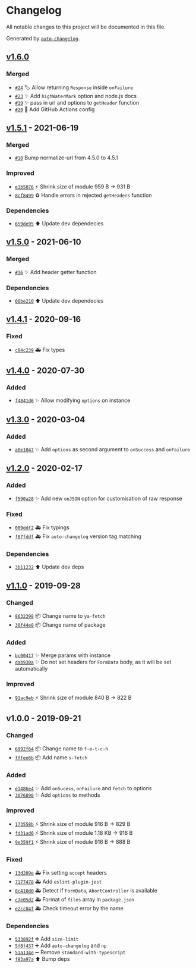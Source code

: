 # Changelog
All notable changes to this project will be documented in this file.

Generated by [`auto-changelog`](https://github.com/CookPete/auto-changelog).

## [v1.6.0](https://github.com/exah/ya-fetch/compare/v1.5.1...v1.6.0)

### Merged

- [`#24`](https://github.com/exah/ya-fetch/pull/24) 🏷 Allow returning `Response` inside `onFailure` 
- [`#23`](https://github.com/exah/ya-fetch/pull/23) ✨ Add `highWaterMark` option and node.js docs
- [`#19`](https://github.com/exah/ya-fetch/pull/19) :sparkles: pass in url and options to `getHeader` function
- [`#20`](https://github.com/exah/ya-fetch/pull/20) :construction_worker: Add GitHub Actions config

## [v1.5.1](https://github.com/exah/ya-fetch/compare/v1.5.0...v1.5.1) - 2021-06-19

### Merged

- [`#18`](https://github.com/exah/ya-fetch/pull/18) Bump normalize-url from 4.5.0 to 4.5.1

### Improved

- [`e1b5076`](https://github.com/exah/ya-fetch/commit/e1b50767b8efac5c72803707c83d4d6b473d1ac9) ⚡ Shrink size of module 959 B → 931 B
- [`8cf8499`](https://github.com/exah/ya-fetch/commit/8cf8499c6394ca22ec4b65cd10cb15b77d52363b) ♻️ Handle errors in rejected `getHeaders` function

### Dependencies

- [`659de95`](https://github.com/exah/ya-fetch/commit/659de95e4c044b7f8d45bc4dc0e3985bb09c6fca) ⬆️ Update dev dependecies

## [v1.5.0](https://github.com/exah/ya-fetch/compare/v1.4.1...v1.5.0) - 2021-06-10

### Merged

- [`#16`](https://github.com/exah/ya-fetch/pull/16) ✨ Add header getter function

### Dependencies

- [`08be210`](https://github.com/exah/ya-fetch/commit/08be21061e81c4ec5baf943c7b68038928b06243) ⬆️ Update dev dependecies

## [v1.4.1](https://github.com/exah/ya-fetch/compare/v1.4.0...v1.4.1) - 2020-09-16

### Fixed

- [`c84c239`](https://github.com/exah/ya-fetch/commit/c84c239f556e5b40b787d672ea78628b0fc9d4ef) 🚑 Fix types

## [v1.4.0](https://github.com/exah/ya-fetch/compare/v1.3.0...v1.4.0) - 2020-07-30

### Added

- [`f4841d6`](https://github.com/exah/ya-fetch/commit/f4841d6efaf650c3e12e594a7ba80dd5a83ef60a) ✨ Allow modifying `options` on instance

## [v1.3.0](https://github.com/exah/ya-fetch/compare/v1.2.0...v1.3.0) - 2020-03-04

### Added

- [`a0e1047`](https://github.com/exah/ya-fetch/commit/a0e1047fd88f59207aa0f60f2ae4553421b252cd) ✨ Add `options` as second argument to `onSuccess` and `onFailure`

## [v1.2.0](https://github.com/exah/ya-fetch/compare/v1.1.0...v1.2.0) - 2020-02-17

### Added

- [`f590a28`](https://github.com/exah/ya-fetch/commit/f590a28c856f109c60601357a065ed44005aa050) ✨ Add new `onJSON` option for customisation of raw response

### Fixed

- [`089ddf2`](https://github.com/exah/ya-fetch/commit/089ddf290169a27086897d44a6deff4dd148e068) 🚑 Fix typings
- [`f67fddf`](https://github.com/exah/ya-fetch/commit/f67fddf0834397b0b4b16df532f79a0e8586b108) 🚑 Fix `auto-changelog` version tag matching

### Dependencies

- [`3b11232`](https://github.com/exah/ya-fetch/commit/3b112324f9f193494d9c1fc05930bef9df342ad4) ⬆️ Update dev deps

## [v1.1.0](https://github.com/exah/ya-fetch/compare/v1.0.0...v1.1.0) - 2019-09-28

### Changed

- [`8632398`](https://github.com/exah/ya-fetch/commit/86323980cd67da78d980c61ca8bd60825697b91a) 📦 Change name to `ya-fetch`
- [`30f44e8`](https://github.com/exah/ya-fetch/commit/30f44e8e767eaab5959aeb72a59bde65015edd8a) 📦 Change name of package

### Added

- [`bc00417`](https://github.com/exah/ya-fetch/commit/bc00417e4e38be989039259431462b55c5518a11) ✨ Merge params with instance
- [`dab930a`](https://github.com/exah/ya-fetch/commit/dab930a505cfb6bd50bdc627d1eb727ee74d9481) ✨ Do not set headers for `FormData` body, as it will be set automatically

### Improved

- [`91ac9eb`](https://github.com/exah/ya-fetch/commit/91ac9eb68d437ccc0c1f5ac2aa787cf8a858b438) ⚡ Shrink size of module 840 B → 822 B

## v1.0.0 - 2019-09-21

### Changed

- [`6992f64`](https://github.com/exah/ya-fetch/commit/6992f6440eff39f7db753ca996fc725619cc213b) 📦 Change name to `f-e-t-c-h`
- [`fffee6b`](https://github.com/exah/ya-fetch/commit/fffee6b70036f871f2724e2fe6bc86fc635505ff) 📦 Add name `s-fetch`

### Added

- [`e1486e4`](https://github.com/exah/ya-fetch/commit/e1486e4ab279ad58e492d9e4722c807f3335480c) ✨ Add `onSucess`, `onFailure` and `fetch` to options
- [`3076898`](https://github.com/exah/ya-fetch/commit/3076898e1c7d858fcfe58f88fbe089bf2e241021) ✨ Add `options` to methods

### Improved

- [`173558b`](https://github.com/exah/ya-fetch/commit/173558ba2e3fa6eca52b1763330c92c6b8c7c4ff) ⚡ Shrink size of module 916 B → 829 B
- [`fd31ad0`](https://github.com/exah/ya-fetch/commit/fd31ad010012b39f8632e99c6c8a5a62dbe2cc55) ⚡ Shrink size of module 1.18 KB → 916 B
- [`9e359f1`](https://github.com/exah/ya-fetch/commit/9e359f13bd9be1209b9e38223d73f559117ff2ce) ⚡ Shrink size of module 916 B → 888 B

### Fixed

- [`13d209e`](https://github.com/exah/ya-fetch/commit/13d209e2a8a9842913dc917d17b3a1451206a390) 🚑 Fix setting `accept` headers
- [`7177478`](https://github.com/exah/ya-fetch/commit/71774780411ea066a09014d322583b2febacc70a) 🚑 Add `eslint-plugin-jest`
- [`8c410d0`](https://github.com/exah/ya-fetch/commit/8c410d0d9f00972078f55a211f43c2389b76d036) 🚑 Detect if `FormData`, `AbortController` is available
- [`c7e05d2`](https://github.com/exah/ya-fetch/commit/c7e05d223029f1acb5d57e49119fba081a588dba) 🚑 Format of `files` array in `package.json`
- [`e2cc84f`](https://github.com/exah/ya-fetch/commit/e2cc84faf75567c5ec3b8c875e2b344994517b71) 🚑 Check timeout error by the name

### Dependencies

- [`533892f`](https://github.com/exah/ya-fetch/commit/533892f574fc404de7599242c95216a64111e564) ➕ Add `size-limit`
- [`5f8f437`](https://github.com/exah/ya-fetch/commit/5f8f437b7f4de1f09196987874cfc4d954e5cb3e) ➕ Add `auto-changelog` and `np`
- [`51a134e`](https://github.com/exah/ya-fetch/commit/51a134e55853c0c9928a2c23e3bf86cd37932fb3) ➖ Remove `standard-with-typescript`
- [`f83a97a`](https://github.com/exah/ya-fetch/commit/f83a97ae9d8fc565196983b5777b89e0e6fe5da6) ⬆️ Bump deps
